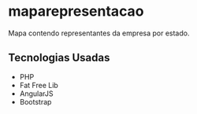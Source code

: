 # maparepresentacao
Mapa contendo representantes da empresa por estado.

## Tecnologias Usadas
* PHP
* Fat Free Lib
* AngularJS
* Bootstrap
